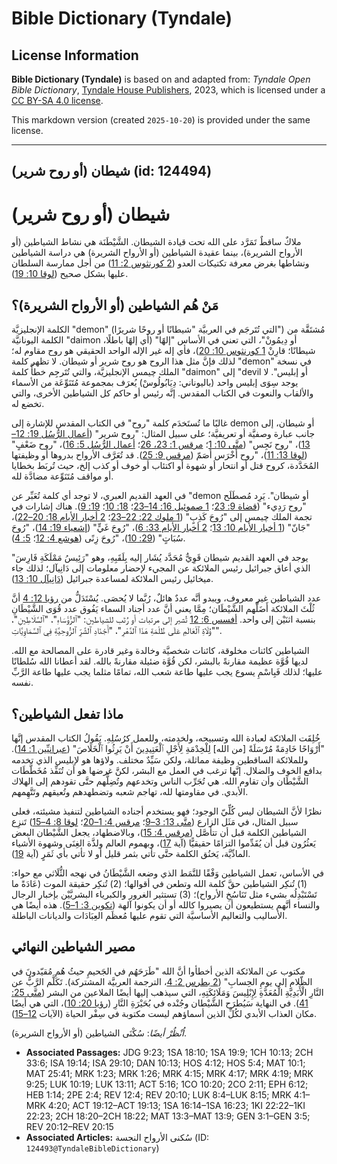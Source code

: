 # Bible Dictionary (Tyndale)

## License Information

**Bible Dictionary (Tyndale)** is based on and adapted from: _Tyndale Open Bible Dictionary_, [Tyndale House Publishers](https://tyndaleopenresources.com/), 2023, which is licensed under a [CC BY-SA 4.0 license](https://creativecommons.org/licenses/by-sa/4.0/legalcode.en).

This markdown version (created `2025-10-20`) is provided under the same license.



--------------------------------

## شيطان (أو روح شرير) (id: 124494)

شيطان (أو روح شرير)
===================

ملاكٌ ساقطٌ تَمَرَّد على الله تحت قيادة الشيطان. الشَّيْطَنَة هي نشاط الشياطين (أو الأرواح الشريرة)، بينما عقيدة الشياطين (أو الأرواح الشريرة) هي دراسة الشياطين ونشاطها بغرض معرفة تكتيكات العدو ([2 كورنثوس 2: 11](https://ref.ly/2Cor2:11)) من أجل ممارسة السلطان عليها بشكل صحيح ([لوقا 10: 19](https://ref.ly/Luke10:19)).

مَنْ هُم الشياطين (أو الأرواح الشريرة)؟
---------------------------------------

الكلمة الإنجليزيَّة "demon" (التي تُتَرجَم في العربيَّة "شيطانًا أو روحًا شريرًا") مُشتَقَّة من الكلمة اليونانيَّة "daimon أو دِيمُونْ"*،* التي تعني في الأساس "إلهًا" (أي إلهًا باطلًا، شيطانًا؛ قارِنْ [1 كورنثوس 10: 20](https://ref.ly/1Cor10:20))، فأي إله غير الإله الواحد الحقيقي هو روح مقاوم له؛ لذلك فإنَّ مثل هذا الروح هو روح شرير أو شيطان. لا تظهر كلمة "demon" في نسخة الملك چيمس الإنجليزيَّة، والتي تُتَرجِم خطأً كلمة "daimon" إلى "devil أو إبليس". لا يوجد سِوَى إبليس واحد (باليوناني: دِيَابُولُوسْ) يُعرَف بمجموعة مُتَنَوِّعَة من الأسماء والألقاب والنعوت في الكتاب المقدس. إنَّه رئيس أو حاكم كل الشياطين الأخرى، والتي تخضع له.

غالبًا ما تُستَخدَم كلمة "روح" في الكتاب المقدس للإشارة إلى demon أو شيطان، إلى جانب عبارة وصفيَّة أو تعريفيَّة؛ على سبيل المثال: "روح شرير" ([أعمال الرُّسُل 19: 12–13](https://ref.ly/Acts19:12-Acts19:13))، "روح نَجِس" ([متَّى 10: 1](https://ref.ly/Matt10:1)؛ [مرقس 1: 23، 26](https://ref.ly/Mark1:23)؛ [أعمال الرُّسُل 5: 16](https://ref.ly/Acts5:16))، "روح ضَعْفٍ" ([لوقا 13: 11](https://ref.ly/Luke13:11))، "روح أَخْرَس أَصَمّ ([مرقس 9: 25](https://ref.ly/Mark9:25)). قد تُعَرَّف الأرواح بدروها أو وظيفتها المُحَدَّدة، كروح قتل أو انتحار أو شهوة أو اكتئاب أو خوف أو كذب إلخ، حيث تُربَط بخطايا أو مواقف مُتَنَوِّعة مضادَّة لله.

في العهد القديم العبري، لا توجد أي كلمة تُعَبِّر عن "demon أو شيطان". يَرِد مُصطَلَح "روح رَدِيء" ([قضاة 9: 23](https://ref.ly/Judg9:23)؛ [1 صموئيل 16: 14–23](https://ref.ly/1Sam16:14-1Sam16:23)؛ [18: 10](https://ref.ly/1Sam18:10)؛ [19: 9](https://ref.ly/1Sam19:9)). هناك إشارات في تجمة الملك چيمس إلى "رُوحَ كَذِبٍ" ([1 ملوك 22: 22–23](https://ref.ly/1Kgs22:22-1Kgs22:23)؛ [2 أخبار الأيام 18: 20–22](https://ref.ly/2Chr18:20-2Chr18:22))، "جَانّ" ([1 أخبار الأيام 10: 13](https://ref.ly/1Chr10:13)؛ [2 أخبار الأيام 33: 6](https://ref.ly/2Chr33:6))، "رُوحَ غَيٍّ" ([إشعياء 19: 14](https://ref.ly/Isa19:14))، "رُوحَ سُبَاتٍ" ([29: 10](https://ref.ly/Isa29:10))، "رُوحَ زِنًى ([هوشع 4: 12](https://ref.ly/Hos4:12)؛ [5: 4](https://ref.ly/Hos5:4)).

يوجد في العهد القديم شيطان قَوِيٌّ مُحَدَّد يُشَار إليه بِلَقَبِهِ، وهو "رَئِيسُ مَمْلَكَةِ فَارِسَ" الذي أعاق جبرائيل رئيس الملائكة عن المجيء لإحضار معلومات إلى دَانِيآل؛ لذلك جاء ميخائيل رئيس الملائكة لمساعدة جبرائيل ([دَانِيآل 10: 13](https://ref.ly/Dan10:13)).

عدد الشياطين غير معروف، ويبدو أنَّه عددٌ هائلٌ، رُبَّما لا يُحصَى. يُسْتَدَلُّ من [رؤيا 12: 4](https://ref.ly/Rev12:4) أنَّ ثُلْثَ الملائكة أَضَلَّهم الشَّيْطَان؛ مِمَّا يعني أنَّ عدد أجناد السماء يَفُوق عدد قُوَى الشَّيْطَانِ بنسبة اثنَيْن إلى واحد. [أفسس 6: 12](https://ref.ly/Eph6:12) تُشير إلى مرتبات أو رُتَب للشياطين: "ٱلرُّؤَسَاءِ"، "ٱلسَّلَاطِينِ"، "وُلَاةِ ٱلْعَالَمِ عَلَى ظُلْمَةِ هَذَا ٱلدَّهْرِ"، "أَجْنَادِ ٱلشَّرِّ ٱلرُّوحِيَّةِ فِي ٱلسَّمَاوِيَّاتِ".

الشياطين كائنات مخلوقة، كائنات شخصيَّة وخالدة وغير قادرة على المصالحة مع الله. لديها قُوَّة عظيمة مقارنةً بالبشر، لكن قُوَّة ضئيلة مقارنةً بالله. لقد أعطانا الله سُلطانًا عليها؛ لذلك فَبِاسْمِ يسوع يجب عليها طاعة شعب الله، تمامًا مثلما يجب عليها طاعة الرَّبِّ نفسه.

ماذا تفعل الشياطين؟
-------------------

خُلِقَت الملائكة لعبادة الله وتسبيحه، ولخدمته، وللعمل كرُسُلِهِ. يَقُولُ الكتاب المقدس إنَّها "أَرْوَاحًا خَادِمَةً مُرْسَلَةً \[من الله] لِلْخِدْمَةِ لِأَجْلِ ٱلْعَتِيدِينَ أَنْ يَرِثُوا ٱلْخَلَاصَ" ([عبرانيِّين 1: 14](https://ref.ly/Heb1:14)). وللملائكة الساقطين وظيفة مماثلة، ولكن سَيِّدٌ مختلف. ولاؤها هو لإبليس الذي تخدمه بدافع الخوف والضلال. إنَّها ترغب في العمل مع البشر، لكنَّ غرضها هو أن تُنَفِّذ مُخَطَّطَات الشَّيْطَان وأن تقاوم الله. هي تُجَرِّب الناس وتخدعهم وتُضِلُّهم حتَّى تقودهم إلى الهلاك الأبدي. في مقاومتها لله، تهاجم شعبه وتضطهدهم وتُعيقهم وتَتَّهِمهم.

نظرًا لأنَّ الشيطان ليس كُلِّيّ الوجود؛ فهو يستخدم أجناده الشياطين لتنفيذ مشيئته، فعلى سبيل المثال، في مَثَل الزارع ([متَّى 13: 3–9](https://ref.ly/Matt13:3-Matt13:9)؛ [مرقس 4: 1–20](https://ref.ly/Mark4:1-Mark4:20)؛ [لوقا 8: 4–15](https://ref.ly/Luke8:4-Luke8:15)) تَنزِع الشياطين الكلمة قبل أن تتأصَّل ([مرقس 4: 15](https://ref.ly/Mark4:15))، وبالاضطهاد، يجعل الشَّيْطان البعض يَعثُرُون قبل أن يُقَدِّموا التزامًا حقيقيًّا (آية [17](https://ref.ly/Mark4:17))، وبهموم العالم ولذَّة الغِنَى وشهوة الأشياء المادِّيَّة، يَخنُق الكلمة حتَّى تأتي بثمر قليل أو لا تأتي بأي ثَمَرٍ (آية [19](https://ref.ly/Mark4:19)).

في الأساس، تعمل الشياطين وَفْقًا للنَّمَط الذي وضعه الشَّيْطَانُ في نهجه الثُّلَاثي مع حواء: (1\) تُنكِر الشياطين حقَّ كلمة الله وتطعن في أقوالها؛ (2\) تُنكِر حقيقة الموت (عَادَةً ما تَسْتَبْدِلُه بشيء مثل تَنَاسُخِ الأرواح)؛ (3\) تستثير الغرور والكبرياء البشريَّيْن بإخبار الرجال والنساء أنَّهم يستطيعون أن يصيروا كالله أو أن يكونوا آلهة ([تكوين 3: 1–5](https://ref.ly/Gen3:1-Gen3:5)). هذه أيضًا هي الأساليب والتعاليم الأساسيَّة التي تقوم عليها مُعظَم العِبَادَات والديانات الباطلة.

مصير الشياطين النهائي
---------------------

مكتوب عن الملائكة الذين أخطأوا أنَّ الله "طَرَحَهُم في الجَحيمِ حيثُ هُم مُقيّدونَ في الظّلامِ إلى يومِ الحِسابِ" ([2 بطرس 2: 4](https://ref.ly/2Pet2:4)، الترجمة العربيَّة المشتركة). تَكَلَّم الرَّبُّ عن النَّارِ الْأَبَدِيَّةِ الْمُعَدَّةِ لِإِبْلِيسَ وَمَلَائِكَتِهِ، التي سيذهب إليها أيضًا الملاعين من البشر ([متَّى 25: 41](https://ref.ly/Matt25:41)). في النهاية سَيُطرَح الشَّيْطان وجُنْده في بُحَيْرَةِ النَّارِ ([رؤيا 20: 10](https://ref.ly/Rev20:10))، التي هي أيضًا مكان العذاب الأبدي لكُلِّ الذين أسماؤهم ليست مكتوبة في سِفْر الحياة (الآيات [12–15](https://ref.ly/Rev20:12-Rev20:15)).

*اُنْظُرْ أيضًا*: سُكْنَى الشياطين (أو الأرواح الشريرة).

* **Associated Passages:** JDG 9:23; 1SA 18:10; 1SA 19:9; 1CH 10:13; 2CH 33:6; ISA 19:14; ISA 29:10; DAN 10:13; HOS 4:12; HOS 5:4; MAT 10:1; MAT 25:41; MRK 1:23; MRK 1:26; MRK 4:15; MRK 4:17; MRK 4:19; MRK 9:25; LUK 10:19; LUK 13:11; ACT 5:16; 1CO 10:20; 2CO 2:11; EPH 6:12; HEB 1:14; 2PE 2:4; REV 12:4; REV 20:10; LUK 8:4–LUK 8:15; MRK 4:1–MRK 4:20; ACT 19:12–ACT 19:13; 1SA 16:14–1SA 16:23; 1KI 22:22–1KI 22:23; 2CH 18:20–2CH 18:22; MAT 13:3–MAT 13:9; GEN 3:1–GEN 3:5; REV 20:12–REV 20:15
* **Associated Articles:** سُكنى الأرواح النجسة (ID: `124493@TyndaleBibleDictionary`)

